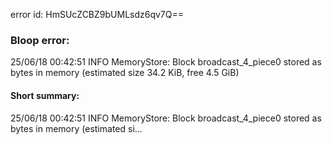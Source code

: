 error id: HmSUcZCBZ9bUMLsdz6qv7Q==
### Bloop error:

25/06/18 00:42:51 INFO MemoryStore: Block broadcast_4_piece0 stored as bytes in memory (estimated size 34.2 KiB, free 4.5 GiB)
#### Short summary: 

25/06/18 00:42:51 INFO MemoryStore: Block broadcast_4_piece0 stored as bytes in memory (estimated si...